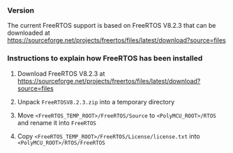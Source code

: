 ### Version

The current FreeRTOS support is based on FreeRTOS V8.2.3 that can be downloaded at https://sourceforge.net/projects/freertos/files/latest/download?source=files

### Instructions to explain how FreeRTOS has been installed

1. Download FreeRTOS V8.2.3 at https://sourceforge.net/projects/freertos/files/latest/download?source=files

2. Unpack `FreeRTOSV8.2.3.zip` into a temporary directory

3. Move `<FreeRTOS_TEMP_ROOT>/FreeRTOS/Source` to `<PolyMCU_ROOT>/RTOS` and rename it into `FreeRTOS`

4. Copy `<FreeRTOS_TEMP_ROOT>/FreeRTOS/License/license.txt` into `<PolyMCU_ROOT>/RTOS/FreeRTOS`
